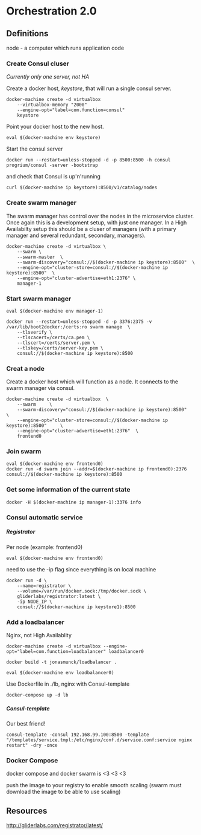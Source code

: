 Orchestration 2.0
=================

## Definitions

node - a computer which runs application code



### Create Consul cluser

_Currently only one server, not HA_

Create a docker host, _keystore_, that will run a single consul server.

	docker-machine create -d virtualbox 
		--virtualbox-memory "2000" 
		--engine-opt="label=com.function=consul"  
		keystore

Point your docker host to the new host.

	eval $(docker-machine env keystore)

Start the consul server

	docker run --restart=unless-stopped -d -p 8500:8500 -h consul progrium/consul -server -bootstrap


and check that Consul is up'n'running

	curl $(docker-machine ip keystore):8500/v1/catalog/nodes


### Create swarm manager

The swarm manager has control over the nodes in the microservice cluster.
Once again this is a development setup, with just one manager. In a High Availabilty setup
this should be a cluser of managers (with a primary manager and several redundant, secondary, managers).

	docker-machine create -d virtualbox \
		--swarm \
		--swarm-master  \
		--swarm-discovery="consul://$(docker-machine ip keystore):8500"  \
		--engine-opt="cluster-store=consul://$(docker-machine ip keystore):8500"  \
		--engine-opt="cluster-advertise=eth1:2376" \
		manager-1


### Start swarm manager

	eval $(docker-machine env manager-1)

	docker run --restart=unless-stopped -d -p 3376:2375 -v /var/lib/boot2docker:/certs:ro swarm manage  \
		--tlsverify \
		--tlscacert=/certs/ca.pem \
		--tlscert=/certs/server.pem \
		--tlskey=/certs/server-key.pem \
		consul://$(docker-machine ip keystore):8500


### Creat a node

Create a docker host which will function as a node. It connects to the swarm manager via consul. 

	docker-machine create -d virtualbox  \
		--swarm     \
		--swarm-discovery="consul://$(docker-machine ip keystore):8500"     \
		--engine-opt="cluster-store=consul://$(docker-machine ip keystore):8500"     \
		--engine-opt="cluster-advertise=eth1:2376" 	\
		frontend0

### Join swarm

	eval $(docker-machine env frontend0)
	docker run -d swarm join --addr=$(docker-machine ip frontend0):2376 consul://$(docker-machine ip keystore):8500

### Get some information of the current state

	docker -H $(docker-machine ip manager-1):3376 info

### Consul automatic service

##### Registrator

Per node (example: frontend0)

	eval $(docker-machine env frontend0)

need to use the -ip flag since everything is on local machine

	docker run -d \
	    --name=registrator \
	    --volume=/var/run/docker.sock:/tmp/docker.sock \
	    gliderlabs/registrator:latest \
	    -ip NODE_IP \
	    consul://$(docker-machine ip keystore1):8500


### Add a loadbalancer

Nginx, not High Availablity


	docker-machine create -d virtualbox --engine-opt="label=com.function=loadbalancer" loadbalancer0

	docker build -t jonasmunck/loadbalancer .

	eval $(docker-machine env loadbalancer0)


Use Dockerfile in ./lb, nginx with Consul-template


		
	docker-compose up -d lb




##### Consul-template

Our best friend!

	consul-template -consul 192.168.99.100:8500 -template "/templates/service.tmpl:/etc/nginx/conf.d/service.conf:service nginx restart" -dry -once

### Docker Compose

docker compose and docker swarm is <3 <3 <3

push the image to your registry to enable smooth scaling (swarm must download the image to be able to use scaling)




## Resources 

http://gliderlabs.com/registrator/latest/











